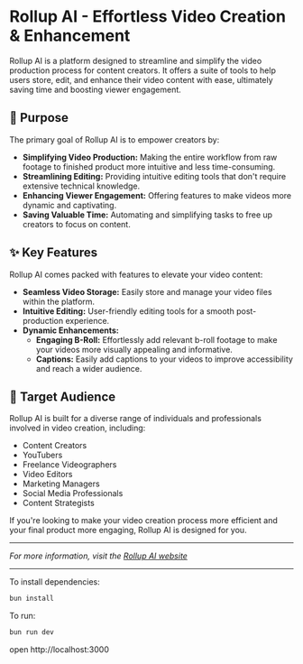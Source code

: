 

# Rollup AI - Effortless Video Creation & Enhancement

Rollup AI is a platform designed to streamline and simplify the video production process for content creators. It offers a suite of tools to help users store, edit, and enhance their video content with ease, ultimately saving time and boosting viewer engagement.

## 🚀 Purpose

The primary goal of Rollup AI is to empower creators by:

* **Simplifying Video Production:** Making the entire workflow from raw footage to finished product more intuitive and less time-consuming.
* **Streamlining Editing:** Providing intuitive editing tools that don't require extensive technical knowledge.
* **Enhancing Viewer Engagement:** Offering features to make videos more dynamic and captivating.
* **Saving Valuable Time:** Automating and simplifying tasks to free up creators to focus on content.

## ✨ Key Features

Rollup AI comes packed with features to elevate your video content:

* **Seamless Video Storage:** Easily store and manage your video files within the platform.
* **Intuitive Editing:** User-friendly editing tools for a smooth post-production experience.
* **Dynamic Enhancements:**
    * **Engaging B-Roll:** Effortlessly add relevant b-roll footage to make your videos more visually appealing and informative.
    * **Captions:** Easily add captions to your videos to improve accessibility and reach a wider audience.

## 🎯 Target Audience

Rollup AI is built for a diverse range of individuals and professionals involved in video creation, including:

* Content Creators
* YouTubers
* Freelance Videographers
* Video Editors
* Marketing Managers
* Social Media Professionals
* Content Strategists

If you're looking to make your video creation process more efficient and your final product more engaging, Rollup AI is designed for you.

---

*For more information, visit the [Rollup AI website](https://rollup-ai.fly.dev/)*

---

To install dependencies:
```sh
bun install
```

To run:
```sh
bun run dev
```

open http://localhost:3000
